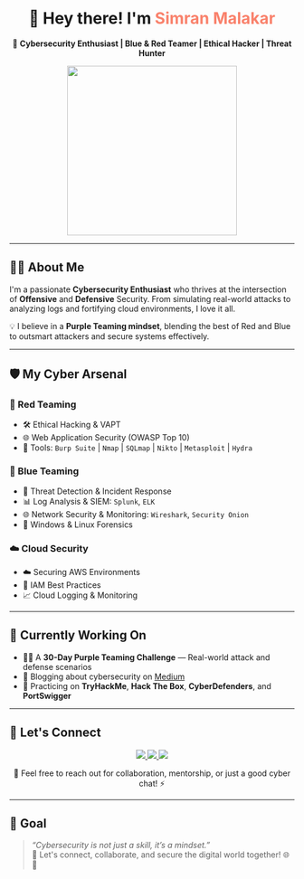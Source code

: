 <h1 align="center">👋 Hey there! I'm <span style="color:#f9826c;">Simran Malakar</span></h1>

<p align="center">
🚀 <b>Cybersecurity Enthusiast | Blue & Red Teamer | Ethical Hacker | Threat Hunter</b>  
</p>

<p align="center">
  <img src="https://media.giphy.com/media/L1R1tvI9svkIWwpVYr/giphy.gif" width="300"/>
</p>

---

## 👩‍💻 About Me

I'm a passionate <strong>Cybersecurity Enthusiast</strong> who thrives at the intersection of <strong>Offensive</strong> and <strong>Defensive</strong> Security. From simulating real-world attacks to analyzing logs and fortifying cloud environments, I love it all.

💡 I believe in a **Purple Teaming mindset**, blending the best of Red and Blue to outsmart attackers and secure systems effectively.

---

## 🛡️ My Cyber Arsenal

### 🔴 Red Teaming
- 🛠️ Ethical Hacking & VAPT
- 🌐 Web Application Security (OWASP Top 10)
- 🧰 Tools: `Burp Suite` | `Nmap` | `SQLmap` | `Nikto` | `Metasploit` | `Hydra`

### 🔵 Blue Teaming
- 🚨 Threat Detection & Incident Response
- 📊 Log Analysis & SIEM: `Splunk`, `ELK`
- 🌐 Network Security & Monitoring: `Wireshark`, `Security Onion`
- 🧠 Windows & Linux Forensics

### ☁️ Cloud Security
- ☁️ Securing AWS Environments
- 🔐 IAM Best Practices
- 📈 Cloud Logging & Monitoring

---

## 🧪 Currently Working On
- 🕵️‍♀️ A **30-Day Purple Teaming Challenge** — Real-world attack and defense scenarios
- 📝 Blogging about cybersecurity on [Medium](https://medium.com/@simran.malakar)
- 🧠 Practicing on **TryHackMe**, **Hack The Box**, **CyberDefenders**, and **PortSwigger**

---

## 🔗 Let's Connect

<p align="center">
  <a href="https://www.linkedin.com/in/simran-profile/" target="_blank" title="Connect with me on LinkedIn">
    <img src="https://img.shields.io/badge/-LinkedIn-0A66C2?style=for-the-badge&logo=linkedin&logoColor=white" />
  </a>
  <a href="https://medium.com/@simran.malakar" target="_blank" title="Read my blogs on Medium">
    <img src="https://img.shields.io/badge/-Medium-12100E?style=for-the-badge&logo=medium&logoColor=white" />
  </a>
  <a href="#" target="_blank" title="Check out my Resume">
    <img src="https://img.shields.io/badge/-Resume%20&%20Portfolio-E60023?style=for-the-badge&logo=adobe-acrobat-reader&logoColor=white" />
  </a>
</p>

<p align="center">
  💬 Feel free to reach out for collaboration, mentorship, or just a good cyber chat! ⚡
</p>


---

## 🎯 Goal

> _“Cybersecurity is not just a skill, it’s a mindset.”_  
> 🧠 Let's connect, collaborate, and secure the digital world together! 🌐🔐
